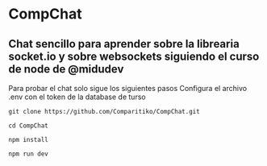 # CompChat

## Chat sencillo para aprender sobre la librearia socket.io y sobre websockets siguiendo el curso de node de @midudev
Para probar el chat solo sigue los siguientes pasos
Configura el archivo .env con el token de la database de turso
```
git clone https://github.com/Comparitiko/CompChat.git
```
```
cd CompChat
```
```
npm install
```
```
npm run dev
```
